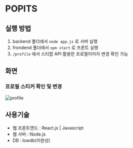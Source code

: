 # POPITS
## 실행 방법
1. backend 폴더에서 
  ```node app.js```
  로 서버 실행
2. frondend 폴더에서 
  ```npm start```
  로 프론트 실행
3. ```/profile``` 에서 스티팝 API 활용한 프로필이미지 변경 확인 가능

## 화면
### 프로필 스티커 확인 및 변경 
![profile](https://user-images.githubusercontent.com/30032840/146715130-1f16ee64-6f4c-4b86-a1bf-58a40e1b792a.gif)

## 사용기술
- 웹 프론트엔드 :  React.js | Javascript
- 웹 서버 :  Node.js 
- DB : lowdb(미완성)